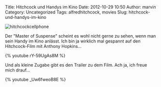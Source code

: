 Title: Hitchcock und Handys im Kino
Date: 2012-10-29 10:50
Author: marvin
Category: Uncategorized
Tags: alfredhitchcock, movies
Slug: hitchcock-und-handys-im-kino

![hitchcockcellphone]({filename}/images/hitchcockcellphone.jpg)

Der "Master of Suspense" scheint es wohl nicht gerne zu sehen, wenn man
sein Handy im Kino anlässt. Ich bin ja wirklich mal gespannt auf den
Hitchcock-Film mit Anthony Hopkins...

{% youtube rY-59UgAs8M %}

Und als kleine Zugabe gibt es den Trailer zu dem Film. Ach ja, ich freue
mich drauf...

{% youtube _Uw6fweoB8E %}

